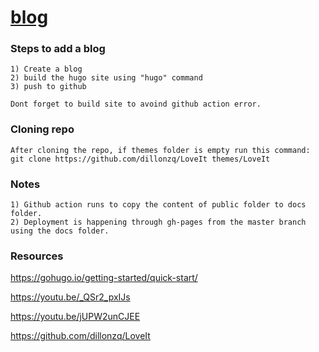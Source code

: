 # [blog](https://ashwaniydv.github.io/blog/)

### Steps to add a blog
```
1) Create a blog
2) build the hugo site using "hugo" command
3) push to github

Dont forget to build site to avoind github action error.
```

### Cloning repo
```
After cloning the repo, if themes folder is empty run this command: 
git clone https://github.com/dillonzq/LoveIt themes/LoveIt
```

### Notes
```
1) Github action runs to copy the content of public folder to docs folder.
2) Deployment is happening through gh-pages from the master branch using the docs folder.
```

### Resources
https://gohugo.io/getting-started/quick-start/

https://youtu.be/_QSr2_pxIJs

https://youtu.be/jUPW2unCJEE

https://github.com/dillonzq/LoveIt
